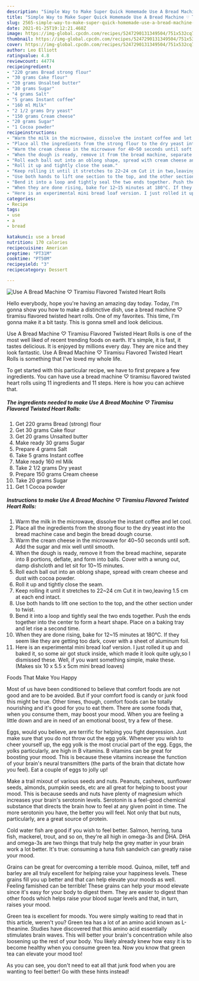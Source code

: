 ```yaml
---
description: "Simple Way to Make Super Quick Homemade Use A Bread Machine ♡ Tiramisu Flavored Twisted Heart Rolls"
title: "Simple Way to Make Super Quick Homemade Use A Bread Machine ♡ Tiramisu Flavored Twisted Heart Rolls"
slug: 2565-simple-way-to-make-super-quick-homemade-use-a-bread-machine-tiramisu-flavored-twisted-heart-rolls
date: 2021-01-25T19:12:21.468Z
image: https://img-global.cpcdn.com/recipes/5247290131349504/751x532cq70/use-a-bread-machine-♡-tiramisu-flavored-twisted-heart-rolls-recipe-main-photo.jpg
thumbnail: https://img-global.cpcdn.com/recipes/5247290131349504/751x532cq70/use-a-bread-machine-♡-tiramisu-flavored-twisted-heart-rolls-recipe-main-photo.jpg
cover: https://img-global.cpcdn.com/recipes/5247290131349504/751x532cq70/use-a-bread-machine-♡-tiramisu-flavored-twisted-heart-rolls-recipe-main-photo.jpg
author: Leo Elliott
ratingvalue: 4.8
reviewcount: 44774
recipeingredient:
- "220 grams Bread strong flour"
- "30 grams Cake flour"
- "20 grams Unsalted butter"
- "30 grams Sugar"
- "4 grams Salt"
- "5 grams Instant coffee"
- "160 ml Milk"
- "2 1/2 grams Dry yeast"
- "150 grams Cream cheese"
- "20 grams Sugar"
- "1 Cocoa powder"
recipeinstructions:
- "Warm the milk in the microwave, dissolve the instant coffee and let cool."
- "Place all the ingredients from the strong flour to the dry yeast into the bread machine case and begin the bread dough course."
- "Warm the cream cheese in the microwave for 40~50 seconds until soft. Add the sugar and mix well until smooth."
- "When the dough is ready, remove it from the bread machine, separate into 8 portions, deflate, and form into balls. Cover with a wrung out, damp dishcloth and let sit for 10~15 minutes."
- "Roll each ball out into an oblong shape, spread with cream cheese and dust with cocoa powder."
- "Roll it up and tightly close the seam."
- "Keep rolling it until it stretches to 22~24 cm Cut it in two,leaving 1.5 cm at each end intact."
- "Use both hands to lift one section to the top, and the other section under to twist."
- "Bend it into a loop and tightly seal the two ends together. Push the ends together into the center to form a heart shape. Place on a baking tray and let rise a second time."
- "When they are done rising, bake for 12~15 minutes at 180°C. If they seem like they are getting too dark, cover with a sheet of aluminum foil."
- "Here is an experimental mini bread loaf version. I just rolled it up and baked it, so some air got stuck inside, which made it look quite ugly,so I dismissed these. Well, if you want something simple, make these. (Makes six 10 x 5.5 x 5cm mini bread loaves)"
categories:
- Recipe
tags:
- use
- a
- bread

katakunci: use a bread 
nutrition: 170 calories
recipecuisine: American
preptime: "PT31M"
cooktime: "PT50M"
recipeyield: "3"
recipecategory: Dessert

---
```



![Use A Bread Machine ♡ Tiramisu Flavored Twisted Heart Rolls](https://img-global.cpcdn.com/recipes/5247290131349504/751x532cq70/use-a-bread-machine-♡-tiramisu-flavored-twisted-heart-rolls-recipe-main-photo.jpg)

Hello everybody, hope you're having an amazing day today. Today, I'm gonna show you how to make a distinctive dish, use a bread machine ♡ tiramisu flavored twisted heart rolls. One of my favorites. This time, I'm gonna make it a bit tasty. This is gonna smell and look delicious.



Use A Bread Machine ♡ Tiramisu Flavored Twisted Heart Rolls is one of the most well liked of recent trending foods on earth. It's simple, it is fast, it tastes delicious. It is enjoyed by millions every day. They are nice and they look fantastic. Use A Bread Machine ♡ Tiramisu Flavored Twisted Heart Rolls is something that I've loved my whole life.


To get started with this particular recipe, we have to first prepare a few ingredients. You can have use a bread machine ♡ tiramisu flavored twisted heart rolls using 11 ingredients and 11 steps. Here is how you can achieve that.

<!--inarticleads1-->

##### The ingredients needed to make Use A Bread Machine ♡ Tiramisu Flavored Twisted Heart Rolls:

1. Get 220 grams Bread (strong) flour
1. Get 30 grams Cake flour
1. Get 20 grams Unsalted butter
1. Make ready 30 grams Sugar
1. Prepare 4 grams Salt
1. Take 5 grams Instant coffee
1. Make ready 160 ml Milk
1. Take 2 1/2 grams Dry yeast
1. Prepare 150 grams Cream cheese
1. Take 20 grams Sugar
1. Get 1 Cocoa powder




<!--inarticleads2-->

##### Instructions to make Use A Bread Machine ♡ Tiramisu Flavored Twisted Heart Rolls:

1. Warm the milk in the microwave, dissolve the instant coffee and let cool.
1. Place all the ingredients from the strong flour to the dry yeast into the bread machine case and begin the bread dough course.
1. Warm the cream cheese in the microwave for 40~50 seconds until soft. Add the sugar and mix well until smooth.
1. When the dough is ready, remove it from the bread machine, separate into 8 portions, deflate, and form into balls. Cover with a wrung out, damp dishcloth and let sit for 10~15 minutes.
1. Roll each ball out into an oblong shape, spread with cream cheese and dust with cocoa powder.
1. Roll it up and tightly close the seam.
1. Keep rolling it until it stretches to 22~24 cm Cut it in two,leaving 1.5 cm at each end intact.
1. Use both hands to lift one section to the top, and the other section under to twist.
1. Bend it into a loop and tightly seal the two ends together. Push the ends together into the center to form a heart shape. Place on a baking tray and let rise a second time.
1. When they are done rising, bake for 12~15 minutes at 180°C. If they seem like they are getting too dark, cover with a sheet of aluminum foil.
1. Here is an experimental mini bread loaf version. I just rolled it up and baked it, so some air got stuck inside, which made it look quite ugly,so I dismissed these. Well, if you want something simple, make these. (Makes six 10 x 5.5 x 5cm mini bread loaves)




Foods That Make You Happy


Most of us have been conditioned to believe that comfort foods are not good and are to be avoided. But if your comfort food is candy or junk food this might be true. Other times, though, comfort foods can be totally nourishing and it's good for you to eat them. There are some foods that, when you consume them, may boost your mood. When you are feeling a little down and are in need of an emotional boost, try a few of these.

Eggs, would you believe, are terrific for helping you fight depression. Just make sure that you do not throw out the egg yolk. Whenever you wish to cheer yourself up, the egg yolk is the most crucial part of the egg. Eggs, the yolks particularly, are high in B vitamins. B vitamins can be great for boosting your mood. This is because these vitamins increase the function of your brain's neural transmitters (the parts of the brain that dictate how you feel). Eat a couple of eggs to jolly up!

Make a trail mixout of various seeds and nuts. Peanuts, cashews, sunflower seeds, almonds, pumpkin seeds, etc are all great for helping to boost your mood. This is because seeds and nuts have plenty of magnesium which increases your brain's serotonin levels. Serotonin is a feel-good chemical substance that directs the brain how to feel at any given point in time. The more serotonin you have, the better you will feel. Not only that but nuts, particularly, are a great source of protein.

Cold water fish are good if you wish to feel better. Salmon, herring, tuna fish, mackerel, trout, and so on, they're all high in omega-3s and DHA. DHA and omega-3s are two things that truly help the grey matter in your brain work a lot better. It's true: consuming a tuna fish sandwich can greatly raise your mood. 

Grains can be great for overcoming a terrible mood. Quinoa, millet, teff and barley are all truly excellent for helping raise your happiness levels. These grains fill you up better and that can help elevate your moods as well. Feeling famished can be terrible! These grains can help your mood elevate since it's easy for your body to digest them. They are easier to digest than other foods which helps raise your blood sugar levels and that, in turn, raises your mood.

Green tea is excellent for moods. You were simply waiting to read that in this article, weren't you? Green tea has a lot of an amino acid known as L-theanine. Studies have discovered that this amino acid essentially stimulates brain waves. This will better your brain's concentration while also loosening up the rest of your body. You likely already knew how easy it is to become healthy when you consume green tea. Now you know that green tea can elevate your mood too!

As you can see, you don't need to eat all that junk food when you are wanting to feel better! Go  with  these hints  instead!

